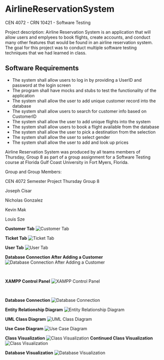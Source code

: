 # AirlineReservationSystem
CEN 4072 - CRN 10421 - Software Testing

Project description: Airline Reservation System is an application that will allow users and emplyees to book flights, create accounts, and conduct many other features that would be found in an airline reservation system. The goal for this project was to conduct multiple software testing techniques that we had learned in class.

## Software Requirements
* The system shall allow users to log in by providing a UserID and password at the login screen
* The program shall have mocks and stubs to test the functionality of the application
* The system shall allow the user to add unique customer record into the database
* The system shall allow users to search for customer info based on CustomerID
* The system shall allow the user to add unique flights into the system
* The system shall allow users to book a flight available from the database
* The system shall allow the user to pick a destination from the selection
* The system shall allow the user to select gender 
* The system shall allow the user to add and look up prices 

Airline Reservation System was produced by all teams members of Thursday, Group 8 as part of a group assignment for a Software Testing course at Florida Gulf Coast University in Fort Myers, Florida.

Group and Group Members:

CEN 4072 Semester Project Thursday Group 8

Joseph Cisar

Nicholas Gonzalez

Kevin Mak

Louis Sze

**Customer Tab**
![Customer Tab](https://cdn.discordapp.com/attachments/558430444581027850/809321397943140352/Screenshot_376.png)


**Ticket Tab**
![Ticket Tab](https://cdn.discordapp.com/attachments/558430444581027850/809321514591060019/Screenshot_377.png)


**User Tab**
![User Tab](https://cdn.discordapp.com/attachments/558430444581027850/809321552398385172/Screenshot_378.png)


**Database Connection After Adding a Customer**
![Database Connection After Adding a Customer](https://cdn.discordapp.com/attachments/558430444581027850/809321611186143242/Screenshot_379.png)

</br>

**XAMPP Control Panel**
![XAMPP Control Panel](https://cdn.discordapp.com/attachments/558430444581027850/809323593091121162/Screenshot_380.png)


</br>


**Database Connection**
![Database Connection](https://cdn.discordapp.com/attachments/558430444581027850/809324225449295892/Screenshot_381.png)

**Entity Relationship Diagram**
![Entity Relationship Diagram](https://media.discordapp.net/attachments/820029995828510730/834939769237536849/Screenshot_435.png?width=650&height=670)

**UML Class Diagram**
![UML Class Diagram](https://cdn.discordapp.com/attachments/820029995828510730/834940699781627924/Screenshot_438.png)

**Use Case Diagram**
![Use Case Diagram](https://cdn.discordapp.com/attachments/820029995828510730/834940973976780830/Screenshot_439.png)

**Class Visualization**
![Class Visualization](https://cdn.discordapp.com/attachments/820029995828510730/834942358654943272/Screenshot_436.png)
**Continued Class Visualization**
![Class Visualization](https://cdn.discordapp.com/attachments/820029995828510730/834942335242338354/Screenshot_437.png)

**Database Visualization**
![Database Visualization](https://cdn.discordapp.com/attachments/820029995828510730/834942361125257266/Screenshot_433.png)


